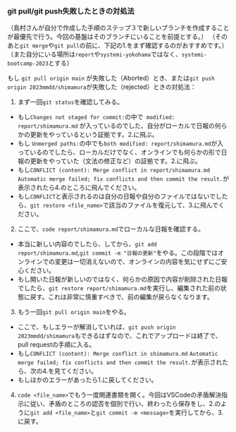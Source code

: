 ### git pull/git push失敗したときの対処法

（島村さんが自分で作成した手順のステップ３で新しいブランチを作成することが最優先で行う。今回の基盤はそのブランチにいることを前提とする。）
（そのあと`git merge`や`git pull`の前に、下記の1.をまず確認するのがおすすめです。）
（また自分にいる場所は`report`や`systemi-yokohama`ではなく、`systemi-bootcamp-2023`とする）

もし `git pull origin main` が失敗した（Aborted）とき、または`git push origin 2023mmdd/shimamura`が失敗した（rejected）ときの対処法：
1. まず一回`git status`を確認してみる。
- もし`Changes not staged for commit:`の中で` modified: report/shimamura.md` が入っているのでした、自分がローカルで日報の何らかの更新をやっているという証拠です。2.に飛ぶ。
- もし `Unmerged paths:`の中でも`both modified: report/shimamura.md`が入っているのでしたら、ローカルだけでなく、オンラインでも何らかの形で日報の更新をやっていた（文法の修正など）の証拠です。2.に飛ぶ。
- もし`CONFLICT (content): Merge conflict in report/shimamura.md` `Automatic merge failed; fix conflicts and then commit the result.`が表示されたら4.のところに飛んでください。
- もし`CONFLICT`と表示されるのは自分の日報や自分のファイルではないでしたら、`git restore <file_name>`で該当のファイルを復元して、3.に飛んでください。
2. ここで、`code report/shimamura.md`でローカルな日報を確認する。
- 本当に新しい内容のでしたら、してから、`git add report/shimamura.md`,`git commit -m "日報の更新"`をやる。この段階ではオンラインでの変更は一切消えないので、オンラインの内容を気にせずにご安心ください。
- もし開いた日報が新しいのではなく、何らかの原因で内容が削除された日報でしたら、`git restore report/shimamura.md`を実行し、編集された前の状態に戻す。これは非常に慎重すべきで、前の編集が戻らなくなります。
3. もう一回`git pull origin main`をやる。
- ここで、もしエラーが解消していれば、`git push origin 2023mmdd/shimamura`もできるはずなので、これでアップロードは終了で、pull requestの手順に入る。
- もし`CONFLICT (content): Merge conflict in shimamura.md` `Automatic merge failed; fix conflicts and then commit the result.`が表示されたら、次の4.を見てください。
- もしほかのエラーがあったら1.に戻してください。
4. `code <file_name>`でもう一度関連書類を開く。今回はVSCodeの矛盾解決指示に従い、矛盾のところの認否を個別で行い、終わったら保存をし、2.のように`git add <file_name>`と`git commit -m <message>`を実行してから、3.に戻す。

